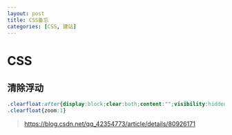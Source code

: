 ```yaml
---
layout: post
title: CSS备忘
categories: [CSS, 建站]
---
```


# CSS

## 清除浮动

```css
.clearfloat:after{display:block;clear:both;content:"";visibility:hidden;height:0}
.clearfloat{zoom:1}
```

> <https://blog.csdn.net/qq_42354773/article/details/80926171>